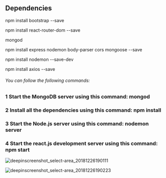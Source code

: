 
## Dependencies
npm install bootstrap --save

npm install react-router-dom --save

mongod

npm install express nodemon body-parser cors mongoose --save

npm install nodemon --save-dev

npm install axios --save


###### You can follow the following commands:

### 1 Start the MongoDB server using this command: mongod
### 2 Install all the dependencies using this command: npm install
### 3 Start the Node.js server using this command: nodemon server
### 4 Start the react.js development server using this command: npm start


![deepinscreenshot_select-area_20181226190111](https://user-images.githubusercontent.com/28316968/50451265-10746380-0944-11e9-9855-6dd137a70322.png)

![deepinscreenshot_select-area_20181226190223](https://user-images.githubusercontent.com/28316968/50451266-10746380-0944-11e9-8d2e-14cba8ef89f2.png)
